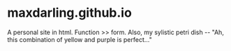# maxdarling.github.io

A personal site in html. Function >> form. Also, my sylistic petri dish -- "Ah, this combination of yellow and purple is perfect..."
